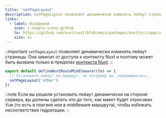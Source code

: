 ```yaml
---
title: 'setPageLayout'
description: setPageLayout позволяет динамически изменять лейаут страницы.
links:
  - label: Исходники
    icon: i-simple-icons-github
    to: https://github.com/nuxt/nuxt/blob/main/packages/nuxt/src/app/composables/router.ts
    size: xs
---
```


::important
`setPageLayout` позволяет динамически изменять лейаут страницы. Она зависит от доступа к контексту Nuxt и поэтому может быть вызвана только в пределах [контекста Nuxt](/docs/guide/going-further/nuxt-app#the-nuxt-context).
::

```ts [middleware/custom-layout.ts]
export default defineNuxtRouteMiddleware((to) => {
  // Установите лейаут на маршрут, по которому вы _перемещаетесь_.
  setPageLayout('other')
})
```

::note
Если вы решили установить лейаут динамически на стороне сервера, вы _должны_ сделать это до того, как макет будет отрисован Vue (то есть в плагине или в middleware маршрута), чтобы избежать несоответствия гидратации.
::

